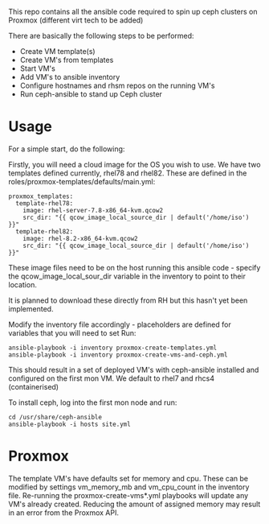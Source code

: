 This repo contains all the ansible code required to spin up ceph clusters on Proxmox (different virt tech to be added)

There are basically the following steps to be performed:
- Create VM template(s)
- Create VM's from templates
- Start VM's
- Add VM's to ansible inventory
- Configure hostnames and rhsm repos on the running VM's
- Run ceph-ansible to stand up Ceph cluster

Usage
=====

For a simple start, do the following:

Firstly, you will need a cloud image for the OS you wish to use.  We have two templates defined currently, rhel78 and rhel82.
These are defined in the roles/proxmox-templates/defaults/main.yml:
```
proxmox_templates:
  template-rhel78:
    image: rhel-server-7.8-x86_64-kvm.qcow2
    src_dir: "{{ qcow_image_local_source_dir | default('/home/iso') }}"
  template-rhel82:
    image: rhel-8.2-x86_64-kvm.qcow2
    src_dir: "{{ qcow_image_local_source_dir | default('/home/iso') }}"
```

These image files need to be on the host running this ansible code - specify the qcow_image_local_sour_dir variable in the inventory to point to their location.

It is planned to download these directly from RH but this hasn't yet been implemented.

Modify the inventory file accordingly - placeholders are defined for variables that you will need to set
Run:
```
ansible-playbook -i inventory proxmox-create-templates.yml
ansible-playbook -i inventory proxmox-create-vms-and-ceph.yml
```

This should result in a set of deployed VM's with ceph-ansible installed and configured on the first mon VM.
We default to rhel7 and rhcs4 (containerised)

To install ceph, log into the first mon node and run:
```
cd /usr/share/ceph-ansible
ansible-playbook -i hosts site.yml
```


Proxmox
=======

The template VM's have defaults set for memory and cpu.  These can be modified by settings vm_memory_mb and vm_cpu_count in the inventory file.
Re-running the proxmox-create-vms\*.yml playbooks will update any VM's already created.
Reducing the amount of assigned memory may result in an error from the Proxmox API.


